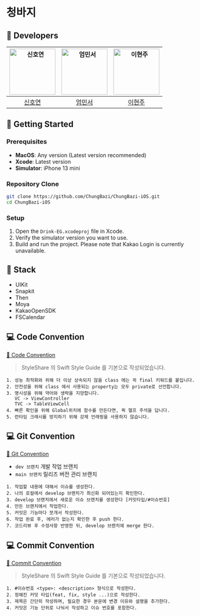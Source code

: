 # 청바지
> 

## 🍎 Developers

| <img src="https://avatars.githubusercontent.com/u/89966409?v=4" width=120px alt="신호연"/>  | <img src="" width=120px alt="엄민서"/>  | <img src="https://avatars.githubusercontent.com/u/128601891?v=4" width=120px alt="이현주"/>  | 
| :-----: | :-----: | :-----: |
| [신호연](https://github.com/fnfn0901) | [엄민서](https://github.com/seo1v)  | [이현주](https://github.com/dlguszoo)  |

## 🏁 Getting Started
### **Prerequisites**
  - **MacOS**: Any version (Latest version recommended)
  - **Xcode**: Latest version
  - **Simulator**: iPhone 13 mini 
    
### **Repository Clone**
  ```bash
git clone https://github.com/ChungBazi/ChungBazi-iOS.git
cd ChungBazi-iOS
  ```

### **Setup**
   1. Open the `Drink-EG.xcodeproj` file in Xcode.
   2. Verify the simulator version you want to use.
   3. Build and run the project. Please note that Kakao Login is currently unavailable.

## 🔧 Stack
- UIKit
- Snapkit
- Then
- Moya
- KakaoOpenSDK
- FSCalendar

## 💻 Code Convention

[🔗 Code Convention](https://spiced-darkness-392.notion.site/Code-Convention-1778ec4cbe5080c19d94d5a153e42c28?pvs=74)
> StyleShare 의 Swift Style Guide 를 기본으로 작성되었습니다.
```
1. 성능 최적화와 위해 더 이상 상속되지 않을 class 에는 꼭 final 키워드를 붙입니다.
2. 안전성을 위해 class 에서 사용되는 property는 모두 private로 선언합니다.
3. 명시성을 위해 약어와 생략을 지양합니다.
   VC -> ViewController
   TVC -> TableViewCell
4. 빠른 확인을 위해 Global위치에 함수를 만든다면, 퀵 헬프 주석을 답니다.
5. 런타임 크래시를 방지하기 위해 강제 언래핑을 사용하지 않습니다.
```

## 💻 Git Convention

[🔗 Git Convention](https://spiced-darkness-392.notion.site/Git-Convention-1778ec4cbe508096b7b5f918f0662299)

- `dev 브랜치` 개발 작업 브랜치
- `main 브랜치` 릴리즈 버전 관리 브랜치

```
1. 작업할 내용에 대해서 이슈를 생성한다.
2. 나의 로컬에서 develop 브랜치가 최신화 되어있는지 확인한다.
3. develop 브랜치에서 새로운 이슈 브랜치를 생성한다 [커밋타입/#이슈번호]
4. 만든 브랜치에서 작업한다.
5. 커밋은 기능마다 쪼개서 작성한다.
6. 작업 완료 후, 에러가 없는지 확인한 후 push 한다.
7. 코드리뷰 후 수정사항 반영한 뒤, develop 브랜치에 merge 한다.
```

## 💻 Commit Convention

[🔗 Commit Convention](https://spiced-darkness-392.notion.site/Commit-Convention-1778ec4cbe508021941ae2973ea1fc15)
> StyleShare 의 Swift Style Guide 를 기본으로 작성되었습니다.
```
1. #이슈번호 <type>: <description> 형식으로 작성한다.
2. 정해진 커밋 타입(feat, fix, style ...)으로 작성한다.
3. 제목은 간단히 작성하며, 필요한 경우 본문에 변경 이유와 설명을 추가한다.
4. 커밋은 기능 단위로 나눠서 작성하고 이슈 번호를 포함한다.
```


